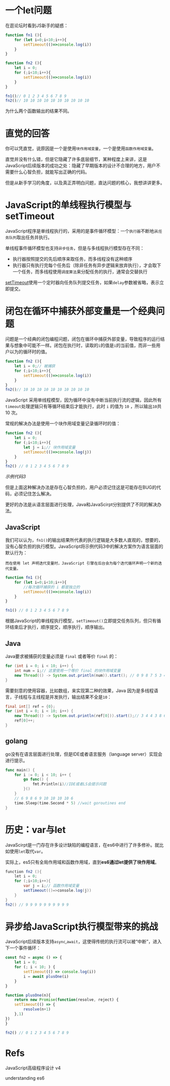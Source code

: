 # 一个let问题
在逛论坛时看到JS新手的疑惑：
```js
function fn1 (){
    for (let i=0;i<10;i++){
        setTimeout(()=>console.log(i))
    }
}

function fn2 (){
    let i = 0;
    for (;i<10;i++){
        setTimeout(()=>console.log(i))
    }
}

fn1()// 0 1 2 3 4 5 6 7 8 9
fn2()// 10 10 10 10 10 10 10 10 10 10
```
为什么两个函数输出的结果不同。

# 直觉的回答
你可以凭直觉，说原因是一个是使用`块作用域变量`，一个是使用`函数作用域变量`。

直觉并没有什么错，但是它隐藏了许多底层细节，某种程度上来讲，这是JavaScript后续版本的成功之处：隐藏了早期版本的设计不合理的地方，用户不需要什么心智负担，就能写出正确的代码。

但是从新手学习的角度，以及真正弄明白问题，直达问题的核心，我想讲讲更多。

# JavaScript的单线程执行模型与setTimeout
JavaScript程序是单线程执行的，采用的是事件循环模型：一个`执行器`不断地从`任务队列`取出任务并执行。

单线程事件循环模型也支持`异步任务`，但是与多线程执行模型存在不同：

- 执行器按照提交的先后顺序来取任务，而多线程没有这种顺序
- 执行器只有执行完每个任务后（除非任务有异步逻辑来放弃执行），才会取下一个任务，而多线程使用`调度算法`来分配任务的执行，通常会交替执行

[setTimeout](https://developer.mozilla.org/en-US/docs/Web/API/setTimeout)使用一个定时器向任务队列提交任务，如果`delay`参数被省略，表示立即提交。

# 闭包在循环中捕获外部变量是一个经典问题
问题是一个经典的闭包编程问题，闭包在循环中捕获外部变量，导致程序的运行结果与想象中可能不一样。闭包在执行时，读取的`i`的值是`i`的当前值，而非一些用户以为的循环时的值。
```js
function fn2 (){
    let i = 0;// 被捕获
    for (;i<10;i++){
        setTimeout(()=>console.log(i))
    }
}
fn2()// 10 10 10 10 10 10 10 10 10 10
```

JavaScript 采用单线程模型，因为循环中没有中断当前执行流的逻辑，因此所有`timeout`处理逻辑只有等循环结束后才能执行，此时 `i` 的值为 `10` ，所以输出`10`共 10 次。

常规的解决办法是使用一个块作用域变量记录循环时的值：
```js
function fn2 (){
    let i = 0;
    for (;i<10;i++){
        let j = i;// 块作用域变量
        setTimeout(()=>console.log(j))
    }
}
fn2() // 0 1 2 3 4 5 6 7 8 9
```
*示例代码3*

但是上面这种解决办法是存在心智负担的，用户必须记住这是可能存在BUG的代码，必须记住怎么解决。

更好的办法是从语言层面进行处理，Java和JavaScirpt分别提供了不同的解决办法。

## JavaScript
我们可以认为，`fn1()`的输出结果所代表的执行逻辑是大多数人直观的，想要的，没有心智负担的执行模型。JavaScript将示例代码3中的解决方案作为语言层面的默认行为：

`而在使用 let 声明迭代变量时，JavaScript 引擎在后台会为每个迭代循环声明一个新的迭代变量。`

```js
function fn1 (){
    for (let i=0;i<10;i++){
        //每次循环捕获的 i 都是独立的
        setTimeout(()=>console.log(i))
    }
}

fn1() // 0 1 2 3 4 5 6 7 8 9
```
根据JavaScript的单线程执行模型，`setTimeout()`立即提交任务队列，但只有循环结束后才执行，顺序提交，顺序执行，顺序输出。

## Java
Java要求被捕获的变量必须是 `final` 或者等价 `final` 的：
```java
for (int i = 0; i < 10; i++) {
    int num = i;// 这里使用一个等价 final 的块作用域变量
    new Thread(() -> System.out.println(num)).start(); // 0 9 8 7 5 3 4 2 6 1
}
```
需要刻意的使用容器，比如数组，来实现第二种的效果，Java 因为是多线程语言，子线程与主线程是并发执行，输出结果不全是`10`：
```java
final int[] ref = {0};
for (int i = 0; i < 10; i++) {
    new Thread(() -> System.out.println(ref[0])).start();// 3 4 4 3 8 6 10 10 10 10
    ref[0]++;
}
```

## golang
go没有在语言层面进行处理，但是IDE或者语言服务（language server）实现会进行提示。
```go
func main() {
	for i := 0; i < 10; i++ {
		go func() {
			fmt.Println(i)//IDE或者LS会提示问题
		}()
	}
    // 6 9 8 6 9 10 10 10 10 6
	time.Sleep(time.Second * 5) //wait goroutines end
}

```

# 历史：var与let
JavaScirpt是一门存在许多设计缺陷的编程语言，在es6中进行了许多修补。就比如使用`let`取代`var`。

实际上，es5只有全局作用域和函数作用域，直到**es6通过let提供了块作用域**。

```java
function fn2 (){
    let i = 0;
    for (;i<10;i++){
        var j = i;// 函数作用域变量
        setTimeout(()=>console.log(j))
    }
}
fn2() // 9 9 9 9 9 9 9 9 9 9
```

# 异步给JavaScript执行模型带来的挑战
JavaScript后续版本支持`async`,`await`，这使得传统的执行流可以被“中断”，进入下一个事件循环：

```js
const fn2 = async () => {
    let i = 0;
    for (; i < 10; ) {
        setTimeout(() => console.log(i))
        i = await plusOne(i)
    }
}

function plusOne(n){
    return new Promise(function(resolve, reject) {
    setTimeout(() => {
        resolve(n+1)
    },1)
})
}

fn2() // 0 1 2 3 4 5 6 7 8 9
```

# Refs
JavaScript高级程序设计 v4

understanding es6